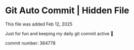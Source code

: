 # Git Auto Commit | Hidden File

This file was added Feb 12, 2025

Just for fun and keeping my daily git commit active 🤪

commit number: 364778
